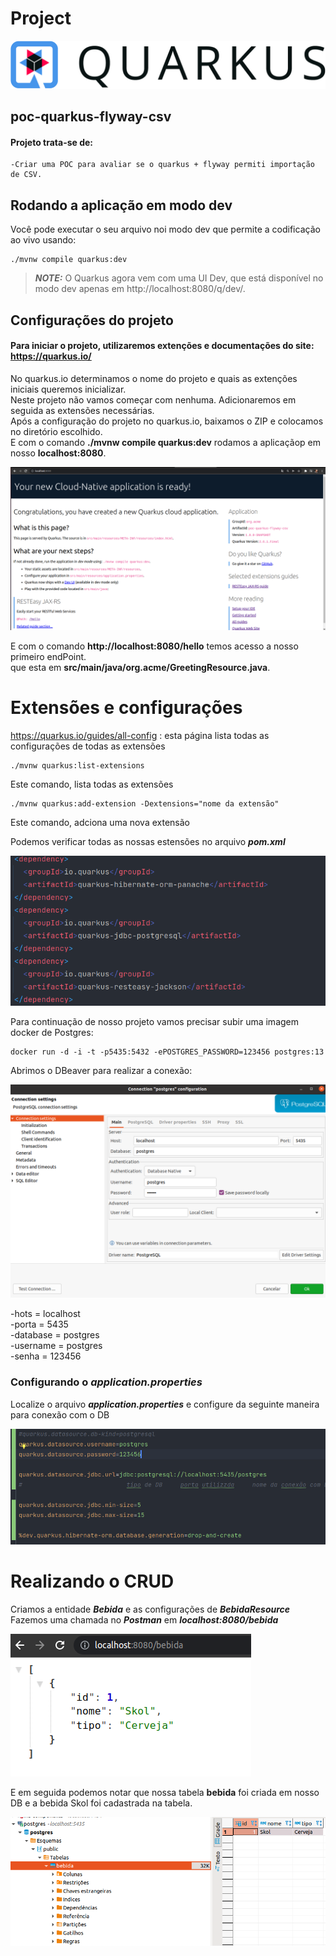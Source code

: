# Project
![](src/img/logo.png)
## poc-quarkus-flyway-csv  

#### Projeto trata-se de:
    -Criar uma POC para avaliar se o quarkus + flyway permiti importação de CSV.

## Rodando a aplicação em modo dev

Você pode executar o seu arquivo noi modo dev que permite a codificação ao vivo usando:
```shell script
./mvnw compile quarkus:dev
```

> **_NOTE:_**  O Quarkus agora vem com uma UI Dev, que está disponível no modo dev apenas em http://localhost:8080/q/dev/.

## Configurações do projeto

#### Para iniciar o projeto, utilizaremos extenções e documentações do site: https://quarkus.io/

No quarkus.io determinamos o nome do projeto e quais as extenções iniciais queremos inicializar.  
Neste projeto não vamos começar com nenhuma. Adicionaremos em seguida as extensões necessárias.  
Após a configuração do projeto no quarkus.io, baixamos o ZIP e colocamos no diretório escolhido.  
E com o comando **./mvnw compile quarkus:dev** rodamos a aplicaçãop em nosso **localhost:8080**.  

![](src/img/img1.png)  

E com o comando **http://localhost:8080/hello** temos acesso a nosso primeiro endPoint.  
que esta em __src/main/java/org.acme/GreetingResource.java__.  

# Extensões e configurações

https://quarkus.io/guides/all-config :
    esta página lista todas as configurações de todas as extensões  


    ./mvnw quarkus:list-extensions
Este comando, lista todas as extensões  

    ./mvnw quarkus:add-extension -Dextensions="nome da extensão"    
Este comando, adciona uma nova extensão  

Podemos verificar todas as nossas estensões no arquivo ***pom.xml***  

![](src/img/pomXML.png)

Para continuação de nosso projeto vamos precisar subir uma imagem docker de Postgres:  

    docker run -d -i -t -p5435:5432 -ePOSTGRES_PASSWORD=123456 postgres:13  

Abrimos o DBeaver para realizar a conexão:

![](src/img/conexaoDBeaver.png)  

-hots = localhost  
-porta = 5435  
-database = postgres  
-username = postgres  
-senha = 123456  

### Configurando o ***application.properties***  

Localize o arquivo ***application.properties*** e configure da seguinte maneira para conexão com o DB  

![](src/img/appProperties.png)  

# Realizando o CRUD  

Criamos a entidade ***Bebida*** e as configurações de ***BebidaResource***  
Fazemos uma chamada no ***Postman*** em ***localhost:8080/bebida***  

![](src/img/localhost.png)  

E em seguida podemos notar que nossa tabela **bebida** foi criada em nosso DB e a bebida Skol foi cadastrada na tabela.  

![](src/img/tabela.png)

